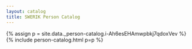 ```yaml
---
layout: catalog
title: SWERIK Person Catalog
---
```

{% assign p = site.data._person-catalog.i-Ah6esEHAmwpbkj7qdoxVev %}
{% include person-catalog.html p=p %}

